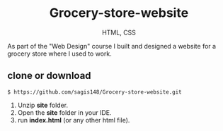 <h1 align="center">
Grocery-store-website
</h1>

<p align="center">
HTML, CSS
</p>

As part of the "Web Design" course I built and designed a website for a grocery store where I used to work.

## clone or download
```terminal
$ https://github.com/sagis148/Grocery-store-website.git
```
1. Unzip **site** folder.
2. Open the **site** folder in your IDE.
3. run **index.html** (or any other html file).

